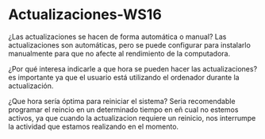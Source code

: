 # Actualizaciones-WS16

¿Las actualizaciones se hacen de forma automática o manual?
Las actualizaciones son automáticas, pero se puede configurar para instalarlo manualmente para que no afecte al rendimiento de la computadora.

¿Por qué interesa indicarle a que hora se pueden hacer las actualizaciones?
es importante ya que el usuario está utilizando el ordenador durante la actualización.

¿Que hora sería óptima para reiniciar el sistema?
Seria recomendable programar el reincio en un determinado tiempo en eñ cual no estemos activos, ya que cuando la actualizacion requiere un reinicio, nos interrumpe la actividad que estamos realizando en el momento.
